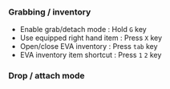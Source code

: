 ### Grabbing / inventory

- Enable grab/detach mode : Hold `G` key
- Use equipped right hand item : Press `X` key   
- Open/close EVA inventory : Press `tab` key 
- EVA inventory item shortcut : Press `1` `2` key

### Drop / attach mode